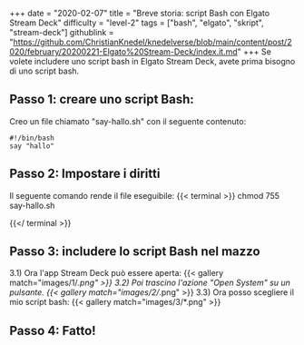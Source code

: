 +++
date = "2020-02-07"
title = "Breve storia: script Bash con Elgato Stream Deck"
difficulty = "level-2"
tags = ["bash", "elgato", "skript", "stream-deck"]
githublink = "https://github.com/ChristianKnedel/knedelverse/blob/main/content/post/2020/february/20200221-Elgato%20Stream-Deck/index.it.md"
+++
Se volete includere uno script bash in Elgato Stream Deck, avete prima bisogno di uno script bash.
## Passo 1: creare uno script Bash:
Creo un file chiamato "say-hallo.sh" con il seguente contenuto:
```
#!/bin/bash
say "hallo"

```

## Passo 2: Impostare i diritti
Il seguente comando rende il file eseguibile:
{{< terminal >}}
chmod 755 say-hallo.sh

{{</ terminal >}}

## Passo 3: includere lo script Bash nel mazzo
3.1) Ora l'app Stream Deck può essere aperta:
{{< gallery match="images/1/*.png" >}}
3.2) Poi trascino l'azione "Open System" su un pulsante.
{{< gallery match="images/2/*.png" >}}
3.3) Ora posso scegliere il mio script bash:
{{< gallery match="images/3/*.png" >}}

## Passo 4: Fatto!
